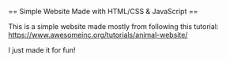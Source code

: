 == Simple Website Made with HTML/CSS &amp; JavaScript ==

This is a simple website made mostly from following this tutorial: https://www.awesomeinc.org/tutorials/animal-website/

I just made it for fun!
